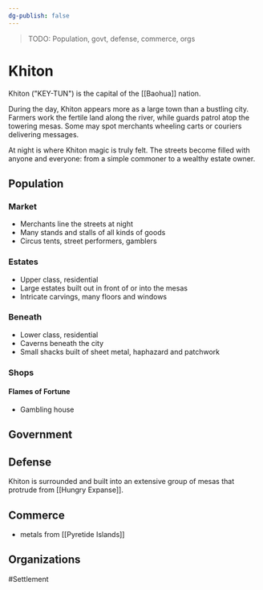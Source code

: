 ```yaml
---
dg-publish: false
---
```


> TODO: Population, govt, defense, commerce, orgs

# Khiton
Khiton ("KEY-TUN") is the capital of the [[Baohua]] nation. 

During the day, Khiton appears more as a large town than a bustling city. Farmers work the fertile land along the river, while guards patrol atop the towering mesas. Some may spot merchants wheeling carts or couriers delivering messages. 

At night is where Khiton magic is truly felt. The streets become filled with anyone and everyone: from a simple commoner to a wealthy estate owner. 

## Population
### Market
- Merchants line the streets at night
- Many stands and stalls of all kinds of goods
- Circus tents, street performers, gamblers

### Estates
- Upper class, residential
- Large estates built out in front of or into the mesas 
- Intricate carvings, many floors and windows

### Beneath
- Lower class, residential 
- Caverns beneath the city
- Small shacks built of sheet metal, haphazard and patchwork

### Shops
#### Flames of Fortune
- Gambling house

## Government


## Defense
Khiton is surrounded and built into an extensive group of mesas that protrude from [[Hungry Expanse]]. 

## Commerce
- metals from [[Pyretide Islands]]

## Organizations


#Settlement 